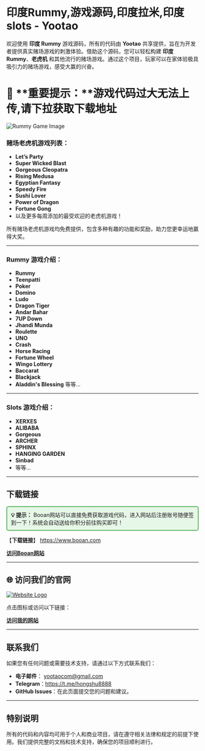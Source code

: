 # 印度Rummy,游戏源码,印度拉米,印度slots - Yootao

欢迎使用 **印度 Rummy** 游戏源码，所有的代码由 **Yootao** 共享提供，旨在为开发者提供真实赌场游戏的刺激体验。借助这个源码，您可以轻松构建 **印度 Rummy**、**老虎机** 和其他流行的赌场游戏。通过这个项目，玩家可以在家体验极具吸引力的赌场游戏，感受大赢的兴奋。

# 🚨 **重要提示：**游戏代码过大无法上传,请下拉获取下载地址

![Rummy Game Image](https://img.booan.com/wp-content/uploads/2025/02/rummy.jpg)



### 赌场老虎机游戏列表：

- **Let’s Party**
- **Super Wicked Blast**
- **Gorgeous Cleopatra**
- **Rising Medusa**
- **Egyptian Fantasy**
- **Speedy Fire**
- **Sushi Lover**
- **Power of Dragon**
- **Fortune Gong**
- 以及更多每周添加的最受欢迎的老虎机游戏！

所有赌场老虎机游戏均免费提供，包含多种有趣的功能和奖励，助力您更幸运地赢得大奖。

---

### **Rummy 游戏介绍：**

- **Rummy**
- **Teenpatti**
- **Poker**
- **Domino**
- **Ludo**
- **Dragon Tiger**
- **Andar Bahar**
- **7UP Down**
- **Jhandi Munda**
- **Roulette**
- **UNO**
- **Crash**
- **Horse Racing**
- **Fortune Wheel**
- **Wingo Lottery**
- **Baccarat**
- **Blackjack**
- **Aladdin's Blessing** 等等...

---

### **Slots 游戏介绍：**

- **XERXES**
- **ALIBABA**
- **Gorgeous**
- **ARCHER**
- **SPHINX**
- **HANGING GARDEN**
- **Sinbad**
- 等等...

---

## 下载链接

<div style="border: 2px solid #4CAF50; background-color: #e7f7e7; padding: 10px; border-radius: 5px;">
  <strong>💡 提示：</strong> Booan网站可以直接免费获取游戏代码，进入网站后注册账号随便签到一下！系统会自动送给你积分前往购买即可！
</div>


【**下载链接**】 https://www.booan.com

[**访问Booan网站**](https://www.booan.com)

---

## 🌐 访问我们的官网

[![Website Logo](https://img.yootao.com/wp-content/uploads/2025/02/2025010917250711.png)](https://www.yootao.com)

点击图标或访问以下链接：

[**访问我的网站**](https://www.yootao.com)


---

## 联系我们

如果您有任何问题或需要技术支持，请通过以下方式联系我们：

- **电子邮件**： yootaocom@gmail.com
- **Telegram**：https://t.me/hongshu8888
- **GitHub Issues**：在此页面提交您的问题和建议。

---

## 特别说明

所有的代码和内容均可用于个人和商业项目，请在遵守相关法律和规定的前提下使用。我们提供完整的文档和技术支持，确保您的项目顺利进行。

